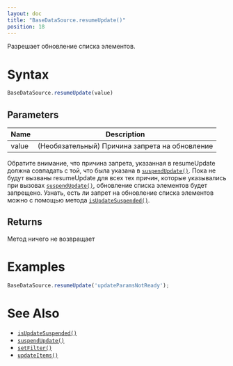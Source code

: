 ```yaml
---
layout: doc
title: "BaseDataSource.resumeUpdate()"
position: 18
---
```


Разрешает обновление списка элементов.

# Syntax

```js
BaseDataSource.resumeUpdate(value)
```

## Parameters

|Name|Description|
|----|-----------|
|value|(Необязательный) Причина запрета на обновление|

Обратите внимание, что причина запрета, указанная в resumeUpdate должна совпадать с той, что была указана в [`suspendUpdate()`](../BaseDataSource.suspendUpdate/). Пока не будут вызваны resumeUpdate для всех тех причин, которые указывались при вызовах [`suspendUpdate()`](../BaseDataSource.suspendUpdate/), обновление списка элементов будет запрещено. Узнать, есть ли запрет на обновление списка элементов можно с помощью метода [`isUpdateSuspended()`](../BaseDataSource.isUpdateSuspended/).

## Returns

Метод ничего не возвращает

# Examples

```js
BaseDataSource.resumeUpdate('updateParamsNotReady');
```

# See Also

* [`isUpdateSuspended()`](../BaseDataSource.isUpdateSuspended/)
* [`suspendUpdate()`](../BaseDataSource.suspendUpdate/)
* [`setFilter()`](../BaseDataSource.setFilter/)
* [`updateItems()`](../BaseDataSource.updateItems/)
